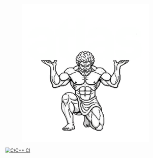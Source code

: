 <p align="center">
  <img src="assets/logo.png" width="400">
</p>

[![C/C++ CI](https://github.com/gradanii/atlas/actions/workflows/c-cpp.yml/badge.svg)](https://github.com/gradanii/atlas/actions/workflows/c-cpp.yml)
